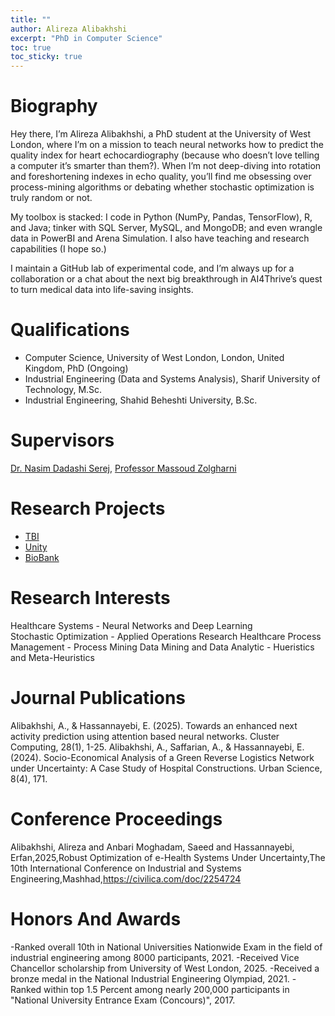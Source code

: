 ```yaml
---
title: ""
author: Alireza Alibakhshi
excerpt: "PhD in Computer Science"
toc: true
toc_sticky: true
---
```



# Biography

Hey there, I’m Alireza Alibakhshi, a PhD student at the University of West London, where I’m on a mission to teach neural networks how to predict the quality index for heart echocardiography (because who doesn’t love telling a computer it’s smarter than them?). When I’m not deep-diving into rotation and foreshortening indexes in echo quality, you’ll find me obsessing over process-mining algorithms or debating whether stochastic optimization is truly random or not.

My toolbox is stacked: I code in Python (NumPy, Pandas, TensorFlow), R, and Java; tinker with SQL Server, MySQL, and MongoDB; and even wrangle data in PowerBI and Arena Simulation. I also have teaching and research capabilities (I hope so.)

I maintain a GitHub lab of experimental code, and I’m always up for a collaboration or a chat about the next big breakthrough in AI4Thrive’s quest to turn medical data into life-saving insights.

# Qualifications 
- Computer Science, University of West London, London, United Kingdom, PhD (Ongoing)
- Industrial Engineering (Data and Systems Analysis), Sharif University of Technology, M.Sc.
- Industrial Engineering, Shahid Beheshti University, B.Sc. 
# Supervisors 
[Dr. Nasim Dadashi Serej](https://www.uwl.ac.uk/staff/nasim-dadashi-serej), [Professor Massoud Zolgharni](https://www.uwl.ac.uk/staff/massoud-zolgharni)

# Research Projects
- [TBI](https://www.intsav.com/tbi.html)
- [Unity](https://www.intsav.com/biobank.html)
- [BioBank](https://www.intsav.com/biobank.html)


# Research Interests
Healthcare Systems - Neural Networks and Deep Learning   
Stochastic Optimization - Applied Operations Research 
Healthcare Process Management - Process Mining 
Data Mining and Data Analytic - Hueristics and Meta-Heuristics

# Journal Publications
Alibakhshi, A., & Hassannayebi, E. (2025). Towards an enhanced next activity prediction using attention based neural networks. Cluster Computing, 28(1), 1-25.
Alibakhshi, A., Saffarian, A., & Hassannayebi, E. (2024). Socio-Economical Analysis of a Green Reverse Logistics Network under Uncertainty: A Case Study of Hospital Constructions. Urban Science, 8(4), 171.

# Conference Proceedings
Alibakhshi, Alireza and Anbari Moghadam, Saeed and Hassannayebi, Erfan,2025,Robust Optimization of e-Health Systems Under Uncertainty,The 10th International Conference on Industrial and Systems Engineering,Mashhad,https://civilica.com/doc/2254724

# Honors And Awards
-Ranked overall 10th in National Universities Nationwide Exam in the field of industrial engineering among 8000 participants, 2021.
-Received Vice Chancellor scholarship from University of West London, 2025.
-Received a bronze medal in the National Industrial Engineering Olympiad, 2021.
-Ranked within top 1.5 Percent among nearly 200,000 participants in "National University Entrance Exam (Concours)", 2017.